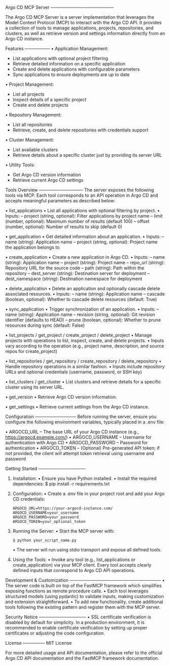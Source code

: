 Argo CD MCP Server
────────────────────

The Argo CD MCP Server is a server implementation that leverages the Model Context Protocol (MCP) to interact with the Argo CD API. It provides a collection of tools to manage applications, projects, repositories, and clusters, as well as retrieve version and settings information directly from an Argo CD instance.

Features
────────
• Application Management:
  - List applications with optional project filtering
  - Retrieve detailed information on a specific application
  - Create and delete applications with configurable parameters
  - Sync applications to ensure deployments are up to date

• Project Management:
  - List all projects
  - Inspect details of a specific project  
  - Create and delete projects

• Repository Management:
  - List all repositories
  - Retrieve, create, and delete repositories with credentials support  
   
• Cluster Management:
  - List available clusters
  - Retrieve details about a specific cluster just by providing its server URL

• Utility Tools:
  - Get Argo CD version information
  - Retrieve current Argo CD settings

Tools Overview
──────────────
The server exposes the following tools via MCP. Each tool corresponds to an API operation in Argo CD and accepts meaningful parameters as described below:

• list_applications
  • List all applications with optional filtering by project.
  • Inputs:
    – project (string, optional): Filter applications by project name
    – limit (number, optional): Maximum number of results (default 100)
    – offset (number, optional): Number of results to skip (default 0)

• get_application
  • Get detailed information about an application.
  • Inputs:
    – name (string): Application name
    – project (string, optional): Project name the application belongs to

• create_application
  • Create a new application in Argo CD.
  • Inputs:
    – name (string): Application name
    – project (string): Project name
    – repo_url (string): Repository URL for the source code
    – path (string): Path within the repository
    – dest_server (string): Destination server for deployment
    – dest_namespace (string): Destination namespace for deployment

• delete_application
  • Delete an application and optionally cascade delete associated resources.
  • Inputs:
    – name (string): Application name
    – cascade (boolean, optional): Whether to cascade delete resources (default: True)

• sync_application
  • Trigger synchronization of an application.
  • Inputs:
    – name (string): Application name
    – revision (string, optional): Git revision identifier (defaults to HEAD)
    – prune (boolean, optional): Whether to prune resources during sync (default: False)

• list_projects / get_project / create_project / delete_project
  • Manage projects with operations to list, inspect, create, and delete projects.
  • Inputs vary according to the operation (e.g., project name, description, and source repos for create_project)

• list_repositories / get_repository / create_repository / delete_repository
  • Handle repository operations in a similar fashion.
  • Inputs include repository URLs and optional credentials (username, password, or SSH key)

• list_clusters / get_cluster
  • List clusters and retrieve details for a specific cluster using its server URL.

• get_version
  • Retrieve Argo CD version information.

• get_settings
  • Retrieve current settings from the Argo CD instance.

Configuration
─────────────
Before running the server, ensure you configure the following environment variables, typically placed in a .env file:

• ARGOCD_URL       – The base URL of your Argo CD instance (e.g., https://argocd.example.com/)
• ARGOCD_USERNAME  – Username for authentication with Argo CD
• ARGOCD_PASSWORD  – Password for authentication
• ARGOCD_TOKEN     – (Optional) Pre-generated API token; if not provided, the client will attempt token retrieval using username and password

Getting Started
───────────────
1. Installation:
   • Ensure you have Python installed.
   • Install the required dependencies:
     $ pip install -r requirements.txt

2. Configuration:
   • Create a .env file in your project root and add your Argo CD credentials:
     
       ARGOCD_URL=https://your-argocd-instance.com/
       ARGOCD_USERNAME=your_username
       ARGOCD_PASSWORD=your_password
       ARGOCD_TOKEN=your_optional_token
     
3. Running the Server:
   • Start the MCP server with:
     
       $ python your_script_name.py
     
   • The server will run using stdio transport and expose all defined tools.

4. Using the Tools:
   • Invoke any tool (e.g., list_applications or create_application) via your MCP client. Every tool accepts clearly defined inputs that correspond to Argo CD API operations.

Development & Customization
─────────────────────────────
• The server code is built on top of the FastMCP framework which simplifies exposing functions as remote procedure calls.
• Each tool leverages structured models (using pydantic) to validate inputs, making customization and extension straightforward.
• To add new functionality, create additional tools following the existing pattern and register them with the MCP server.

Security Notice
───────────────
• SSL certificate verification is disabled by default for simplicity. In a production environment, it is recommended to enable certificate verification by setting up proper certificates or adjusting the code configuration.

License
───────
MIT License

For more detailed usage and API documentation, please refer to the official Argo CD API documentation and the FastMCP framework documentation.